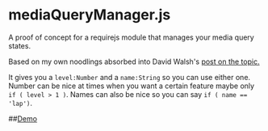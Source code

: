 # mediaQueryManager.js

A proof of concept for a requirejs module that manages your media query states.

Based on my own noodlings absorbed into David Walsh's [post on the topic.](http://davidwalsh.name/device-state-detection-css-media-queries-javascript)

It gives you a `level:Number` and a `name:String` so you can use either one. Number can be nice at times when you want a certain feature maybe only `if ( level > 1 )`. Names can also be nice so you can say `if ( name == 'lap')`.

##[Demo](http://matthewlein.github.io/mediaQueryManager.js/)